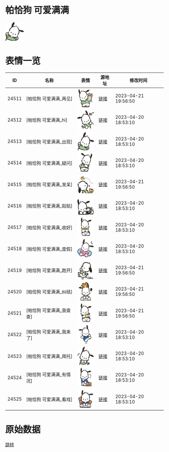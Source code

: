 # 帕恰狗 可爱满满

<img src="./cover.png" height="60" alt="cover" />

# 表情一览

|ID|名称|表情|源地址|修改时间|
|----|----|----|----|----|
|24511|[帕恰狗 可爱满满_再见]|<img src="./pic/024511_%5B帕恰狗 可爱满满_再见%5D.png" height="60" alt="再见"/>|[链接](https://i0.hdslb.com/bfs/garb/62ab5551456358a79399d57dbc1871f0cb689a9f.png)|2023-04-21 19:56:50|
|24512|[帕恰狗 可爱满满_hi]|<img src="./pic/024512_%5B帕恰狗 可爱满满_hi%5D.png" height="60" alt="hi"/>|[链接](https://i0.hdslb.com/bfs/garb/b11d49c8eab007a5bb945f7b4ac9855d957fba47.png)|2023-04-20 18:53:10|
|24513|[帕恰狗 可爱满满_出现]|<img src="./pic/024513_%5B帕恰狗 可爱满满_出现%5D.png" height="60" alt="出现"/>|[链接](https://i0.hdslb.com/bfs/garb/444402f4db057b1ead8bc7b2f10101af0dfc5e3e.png)|2023-04-20 18:53:10|
|24514|[帕恰狗 可爱满满_疑问]|<img src="./pic/024514_%5B帕恰狗 可爱满满_疑问%5D.png" height="60" alt="疑问"/>|[链接](https://i0.hdslb.com/bfs/garb/0551ef25a16b5ca34d3576df1a408d76b421501a.png)|2023-04-20 18:53:10|
|24515|[帕恰狗 可爱满满_发呆]|<img src="./pic/024515_%5B帕恰狗 可爱满满_发呆%5D.png" height="60" alt="发呆"/>|[链接](https://i0.hdslb.com/bfs/garb/07ee69b0b9b2b67c6ca0a42cd197863adbd32bbe.png)|2023-04-21 19:56:50|
|24516|[帕恰狗 可爱满满_贴贴]|<img src="./pic/024516_%5B帕恰狗 可爱满满_贴贴%5D.png" height="60" alt="贴贴"/>|[链接](https://i0.hdslb.com/bfs/garb/7f8f3faad9d514d5ac5dffc30c24ad09a22c94a1.png)|2023-04-20 18:53:10|
|24517|[帕恰狗 可爱满满_收好]|<img src="./pic/024517_%5B帕恰狗 可爱满满_收好%5D.png" height="60" alt="收好"/>|[链接](https://i0.hdslb.com/bfs/garb/c5e55f5d5f0946b44f309de3051c0d168a0a6ded.png)|2023-04-20 18:53:10|
|24518|[帕恰狗 可爱满满_度假]|<img src="./pic/024518_%5B帕恰狗 可爱满满_度假%5D.png" height="60" alt="度假"/>|[链接](https://i0.hdslb.com/bfs/garb/db1c433700fe7929c80c35ec561a540308492acf.png)|2023-04-20 18:53:10|
|24519|[帕恰狗 可爱满满_跑开]|<img src="./pic/024519_%5B帕恰狗 可爱满满_跑开%5D.png" height="60" alt="跑开"/>|[链接](https://i0.hdslb.com/bfs/garb/fd2ea2c5a15e40c39d4f81321daecffe6a8c1ca6.png)|2023-04-21 19:56:50|
|24520|[帕恰狗 可爱满满_纠结]|<img src="./pic/024520_%5B帕恰狗 可爱满满_纠结%5D.png" height="60" alt="纠结"/>|[链接](https://i0.hdslb.com/bfs/garb/063a6ebb71cfd611148b6332e83e1f48cf5b2194.png)|2023-04-21 19:56:50|
|24521|[帕恰狗 可爱满满_我查查]|<img src="./pic/024521_%5B帕恰狗 可爱满满_我查查%5D.png" height="60" alt="我查查"/>|[链接](https://i0.hdslb.com/bfs/garb/1ce93058de10f72587edae7e4078400549cd683f.png)|2023-04-21 19:56:50|
|24522|[帕恰狗 可爱满满_我来了]|<img src="./pic/024522_%5B帕恰狗 可爱满满_我来了%5D.png" height="60" alt="我来了"/>|[链接](https://i0.hdslb.com/bfs/garb/8d625bd22ac3309a54acc25aed3f9eb41d07f082.png)|2023-04-20 18:53:10|
|24523|[帕恰狗 可爱满满_拜托]|<img src="./pic/024523_%5B帕恰狗 可爱满满_拜托%5D.png" height="60" alt="拜托"/>|[链接](https://i0.hdslb.com/bfs/garb/5c131b6c9d11f01588a638c02175187705233f4b.png)|2023-04-20 18:53:10|
|24524|[帕恰狗 可爱满满_有情况]|<img src="./pic/024524_%5B帕恰狗 可爱满满_有情况%5D.png" height="60" alt="有情况"/>|[链接](https://i0.hdslb.com/bfs/garb/f10551c505062d713aed724b182a7fe2d08955ad.png)|2023-04-20 18:53:10|
|24525|[帕恰狗 可爱满满_看戏]|<img src="./pic/024525_%5B帕恰狗 可爱满满_看戏%5D.png" height="60" alt="看戏"/>|[链接](https://i0.hdslb.com/bfs/garb/939135ac0944fe551e2cab05bd8db9ef2828ccf5.png)|2023-04-20 18:53:10|

# 原始数据

[跳转](./raw.json)

